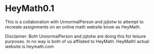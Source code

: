 # HeyMath0.1
This is a collaboration with UnnormalPerson and jsjtotw to attempt to recreate assignments on an online math website know as HeyMath.

Disclaimer: Both UnnormalPerson and jsjtotw are doing this for leisure purposes.  In no way is both of us affilated to HeyMath.
HeyMath! actual website is heymath.com
